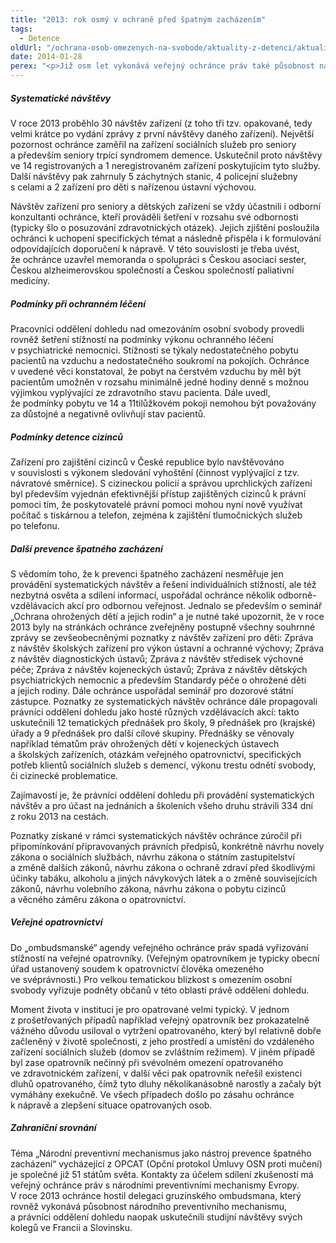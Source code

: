 ```yaml
---
title: "2013: rok osmý v ochraně před špatným zacházením"
tags:
  - Detence
oldUrl: "/ochrana-osob-omezenych-na-svobode/aktuality-z-detenci/aktuality-z-detenci-2014/2013-rok-osmy-v-ochrane-pred-spatnym-zachazenim/"
date: 2014-01-28
perex: "<p>Již osm let vykonává veřejný ochránce práv také působnost národního preventivního mechanismu České republiky a věnuje se ochraně osob omezených na svobodě před všemi formami špatného zacházení. Podrobné informace o jeho činnosti v roce osmém budou jako součást Souhrnné zprávy o činnosti veřejného ochránce práv za rok 2013 předloženy Poslanecké sněmovně v březnu. Nyní tedy jen stručně:</p>"
---
```


<!-- imported from the old website -->

<h5>Systematické návštěvy</h5><p>V roce 2013 proběhlo 30 návštěv zařízení (z toho tři tzv. opakované, tedy velmi krátce po vydání zprávy z první návštěvy daného zařízení). Největší pozornost ochránce zaměřil na zařízení sociálních služeb pro seniory a především seniory trpící syndromem demence. Uskutečnil proto návštěvy ve 14 registrovaných a 1 neregistrovaném zařízení poskytujícím tyto služby. Další návštěvy pak zahrnuly 5 záchytných stanic, 4 policejní služebny s celami a 2 zařízení pro děti s nařízenou ústavní výchovou. </p><p>Návštěv zařízení pro seniory a dětských zařízení se vždy účastnili i odborní konzultanti ochránce, kteří prováděli šetření v rozsahu své odbornosti (typicky šlo o posuzování zdravotnických otázek). Jejich zjištění posloužila ochránci k uchopení specifických témat a následně přispěla i k formulování odpovídajících doporučení k nápravě. V této souvislosti je třeba uvést, že ochránce uzavřel memoranda o spolupráci s Českou asociací sester, Českou alzheimerovskou společností a Českou společností paliativní medicíny. </p><h5>Podmínky při ochranném léčení</h5><p>Pracovníci oddělení dohledu nad omezováním osobní svobody provedli rovněž šetření stížností na podmínky výkonu ochranného léčení v psychiatrické nemocnici. Stížnosti se týkaly nedostatečného pobytu pacientů na vzduchu a nedostatečného soukromí na pokojích. Ochránce v uvedené věci konstatoval, že pobyt na čerstvém vzduchu by měl být pacientům umožněn v rozsahu minimálně jedné hodiny denně s možnou výjimkou vyplývající ze zdravotního stavu pacienta. Dále uvedl, že podmínky pobytu ve 14 a 11tilůžkovém pokoji nemohou být považovány za důstojné a negativně ovlivňují stav pacientů. </p><h5>Podmínky detence cizinců</h5><p>Zařízení pro zajištění cizinců v České republice bylo navštěvováno v souvislosti s výkonem sledování vyhoštění (činnost vyplývající z tzv. návratové směrnice). S cizineckou policií a správou uprchlických zařízení byl především vyjednán efektivnější přístup zajištěných cizinců k právní pomoci tím, že poskytovatelé právní pomoci mohou nyní nově využívat počítač s tiskárnou a telefon, zejména k zajištění tlumočnických služeb po telefonu.</p><h5>Další prevence špatného zacházení</h5><p>S vědomím toho, že k prevenci špatného zacházení nesměřuje jen provádění systematických návštěv a řešení individuálních stížností, ale též nezbytná osvěta a sdílení informací, uspořádal ochránce několik odborně-vzdělávacích akcí pro odbornou veřejnost. Jednalo se především o seminář „Ochrana ohrožených dětí a jejich rodin“ a je nutné také upozornit, že v roce 2013 byly na stránkách ochránce zveřejněny postupně všechny souhrnné zprávy se zevšeobecněnými poznatky z návštěv zařízení pro děti: Zpráva z návštěv školských zařízení pro výkon ústavní a ochranné výchovy; Zpráva z návštěv diagnostických ústavů; Zpráva z návštěv středisek výchovné péče; Zpráva z návštěv kojeneckých ústavů; Zpráva z návštěv dětských psychiatrických nemocnic a především Standardy péče o ohrožené děti a jejich rodiny. Dále ochránce uspořádal seminář pro dozorové státní zástupce. Poznatky ze systematických návštěv ochránce dále propagovali právníci oddělení dohledu jako hosté různých vzdělávacích akcí: takto uskutečnili 12 tematických přednášek pro školy, 9 přednášek pro (krajské) úřady a 9 přednášek pro další cílové skupiny. Přednášky se věnovaly například tématům práv ohrožených dětí v kojeneckých ústavech a školských zařízeních, otázkám veřejného opatrovnictví, specifických potřeb klientů sociálních služeb s demencí, výkonu trestu odnětí svobody, či cizinecké problematice.</p><p>Zajímavostí je, že právníci oddělení dohledu při provádění systematických návštěv a pro účast na jednáních a školeních všeho druhu strávili 334 dní z roku 2013 na cestách.</p><p>Poznatky získané v rámci systematických návštěv ochránce zúročil při připomínkování připravovaných právních předpisů, konkrétně návrhu novely zákona o sociálních službách, návrhu zákona o státním zastupitelství a změně dalších zákonů, návrhu zákona o ochraně zdraví před škodlivými účinky tabáku, alkoholu a jiných návykových látek a o změně souvisejících zákonů, návrhu volebního zákona, návrhu zákona o pobytu cizinců a věcného záměru zákona o opatrovnictví.</p><h5>Veřejné opatrovnictví</h5><p>Do „ombudsmanské“ agendy veřejného ochránce práv spadá vyřizování stížností na veřejné opatrovníky. (Veřejným opatrovníkem je typicky obecní úřad ustanovený soudem k opatrovnictví člověka omezeného ve svéprávnosti.) Pro velkou tematickou blízkost s omezením osobní svobody vyřizuje podněty občanů v této oblasti právě oddělení dohledu. </p><p>Moment života v instituci je pro opatrované velmi typický. V jednom z prošetřovaných případů například veřejný opatrovník bez prokazatelně vážného důvodu usiloval o vytržení opatrovaného, který byl relativně dobře začleněný v životě společnosti, z jeho prostředí a umístění do vzdáleného zařízení sociálních služeb (domov se zvláštním režimem). V jiném případě byl zase opatrovník nečinný při svévolném omezení opatrovaného ve zdravotnickém zařízení, v další věci pak opatrovník neřešil existenci dluhů opatrovaného, čímž tyto dluhy několikanásobně narostly a začaly být vymáhány exekučně. Ve všech případech došlo po zásahu ochránce k nápravě a zlepšení situace opatrovaných osob.</p><h5>Zahraniční srovnání</h5><p>Téma „Národní preventivní mechanismus jako nástroj prevence špatného zacházení“ vycházející z OPCAT (Opční protokol Úmluvy OSN proti mučení) je společné již 51 státům světa. Kontakty za účelem sdílení zkušeností má veřejný ochránce práv s národními preventivními mechanismy Evropy. V roce 2013 ochránce hostil delegaci gruzínského ombudsmana, který rovněž vykonává působnost národního preventivního mechanismu, a právníci oddělení dohledu naopak uskutečnili studijní návštěvy svých kolegů ve Francii a Slovinsku.</p>
